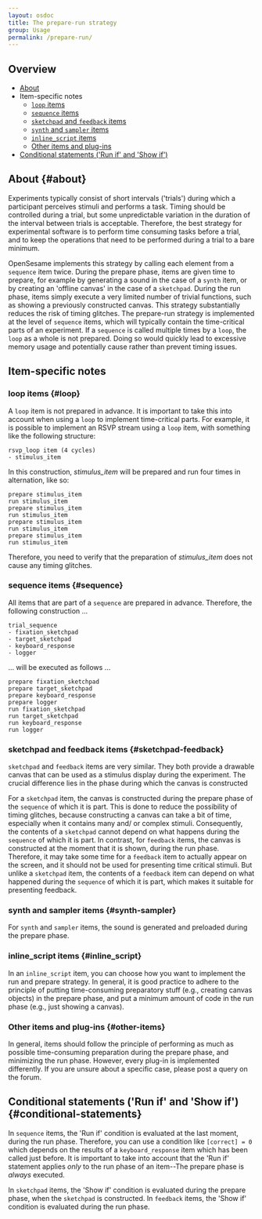 ```yaml
---
layout: osdoc
title: The prepare-run strategy
group: Usage
permalink: /prepare-run/
---
```


## Overview

- [About](#about)
- Item-specific notes
	- [`loop` items](#loop)
	- [`sequence` items](#sequence)
	- [`sketchpad` and `feedback` items](#sketchpad-feedback)
	- [`synth` and `sampler` items](#synth-sampler)
	- [`inline_script` items](#inline_script)
	- [Other items and plug-ins](#other-items)
- [Conditional statements ('Run if' and 'Show if')](#conditional-statements)

## About {#about}

Experiments typically consist of short intervals ('trials') during which a participant perceives stimuli and performs a task. Timing should be controlled during a trial, but some unpredictable variation in the duration of the interval between trials is acceptable. Therefore, the best strategy for experimental software is to perform time consuming tasks before a trial, and to keep the operations that need to be performed during a trial to a bare minimum.

OpenSesame implements this strategy by calling each element from a `sequence` item twice. During the prepare phase, items are given time to prepare, for example by generating a sound in the case of a `synth` item, or by creating an 'offline canvas' in the case of a `sketchpad`. During the run phase, items simply execute a very limited number of trivial functions, such as showing a previously constructed canvas. This strategy substantially reduces the risk of timing glitches. The prepare-run strategy is implemented at the level of `sequence` items, which will typically contain the time-critical parts of an experiment. If a `sequence` is called multiple times by a `loop`, the `loop` as a whole is not prepared. Doing so would quickly lead to excessive memory usage and potentially cause rather than prevent timing issues.

## Item-specific notes

### loop items {#loop}

A `loop` item is not prepared in advance. It is important to take this into account when using a `loop` to implement time-critical parts. For example, it is possible to implement an RSVP stream using a `loop` item, with something like the following structure:
	
~~~
rsvp_loop item (4 cycles)
- stimulus_item 
~~~

In this construction, *stimulus_item* will be prepared and run four times in alternation, like so:

~~~
prepare stimulus_item
run stimulus_item
prepare stimulus_item
run stimulus_item
prepare stimulus_item
run stimulus_item
prepare stimulus_item
run stimulus_item
~~~

Therefore, you need to verify that the preparation of *stimulus_item* does not cause any timing glitches.

### sequence items {#sequence}
	
All items that are part of a `sequence` are prepared in advance. Therefore, the following construction ...

~~~
trial_sequence
- fixation_sketchpad
- target_sketchpad
- keyboard_response
- logger
~~~

... will be executed as follows ...

~~~
prepare fixation_sketchpad
prepare target_sketchpad
prepare keyboard_response
prepare logger
run fixation_sketchpad
run target_sketchpad
run keyboard_response
run logger
~~~

### sketchpad and feedback items {#sketchpad-feedback}

`sketchpad` and `feedback` items are very similar. They both provide a drawable canvas that can be used as a stimulus display during the experiment. The crucial difference lies in the phase during which the canvas is constructed

For a `sketchpad` item, the canvas is constructed during the prepare phase of the `sequence` of which it is part. This is done to reduce the possibility of timing glitches, because constructing a canvas can take a bit of time, especially when it contains many and/ or complex stimuli. Consequently, the contents of a `sketchpad` cannot depend on what happens during the `sequence` of which it is part. In contrast, for `feedback` items, the canvas is constructed at the moment that it is shown, during the run phase. Therefore, it may take some time for a `feedback` item to actually appear on the screen, and it should not be used for presenting time critical stimuli. But unlike a `sketchpad` item, the contents of a `feedback` item can depend on what happened during the `sequence` of which it is part, which makes it suitable for presenting feedback.

### synth and sampler items {#synth-sampler}

For `synth` and `sampler` items, the sound is generated and preloaded during the prepare phase.

### inline_script items {#inline_script}

In an `inline_script` item, you can choose how you want to implement the run and prepare strategy. In general, it is good practice to adhere to the principle of putting time-consuming preparatory stuff (e.g., creating canvas objects) in the prepare phase, and put a minimum amount of code in the run phase (e.g., just showing a canvas).

### Other items and plug-ins {#other-items}

In general, items should follow the principle of performing as much as possible time-consuming preparation during the prepare phase, and minimizing the run phase. However, every plug-in is implemented differently. If you are unsure about a specific case, please post a query on the forum.

## Conditional statements ('Run if' and 'Show if') {#conditional-statements}

In `sequence` items, the 'Run if' condition is evaluated at the last moment, during the run phase. Therefore, you can use a condition like `[correct] = 0` which depends on the results of a `keyboard_response` item which has been called just before. It is important to take into account that the 'Run if' statement applies *only* to the run phase of an item--The prepare phase is *always* executed.

In `sketchpad` items, the 'Show if' condition is evaluated during the prepare phase, when the `sketchpad` is constructed. In `feedback` items, the 'Show if' condition is evaluated during the run phase.
													